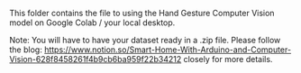 This folder contains the file to using the Hand Gesture Computer Vision model on Google Colab / your local desktop. 

Note: You will have to have your dataset ready in a .zip file. Please follow the blog: https://www.notion.so/Smart-Home-With-Arduino-and-Computer-Vision-628f8458261f4b9cb6ba959f22b34212 closely for more details.
